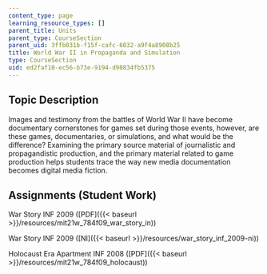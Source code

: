 ```yaml
---
content_type: page
learning_resource_types: []
parent_title: Units
parent_type: CourseSection
parent_uid: 3ffb031b-f15f-cafc-6032-a9f4a8908b25
title: World War II in Propaganda and Simulation
type: CourseSection
uid: ed2faf10-ec56-b73e-9194-d90834fb5375
---
```


Topic Description
-----------------

Images and testimony from the battles of World War II have become documentary cornerstones for games set during those events, however, are these games, documentaries, or simulations, and what would be the difference? Examining the primary source material of journalistic and propagandistic production, and the primary material related to game production helps students trace the way new media documentation becomes digital media fiction.

Assignments (Student Work)
--------------------------

War Story INF 2009 ([PDF]({{< baseurl >}}/resources/mit21w_784f09_war_story_in))

War Story INF 2009 ([NI]({{< baseurl >}}/resources/war_story_inf_2009-ni))

Holocaust Era Apartment INF 2008 ([PDF]({{< baseurl >}}/resources/mit21w_784f09_holocaust))